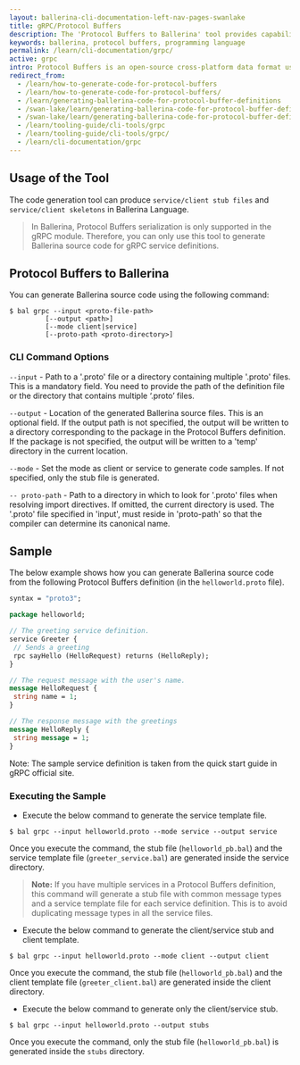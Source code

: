 ```yaml
---
layout: ballerina-cli-documentation-left-nav-pages-swanlake
title: gRPC/Protocol Buffers
description: The 'Protocol Buffers to Ballerina' tool provides capabilities to generate Ballerina source code for the Protocol Buffer definition.
keywords: ballerina, protocol buffers, programming language
permalink: /learn/cli-documentation/grpc/
active: grpc
intro: Protocol Buffers is an open-source cross-platform data format used to serialize structured data. gRPC uses Protocol Buffers as Interface Definition Language to create service contracts, detailing all of its remote functions and message formats. The 'Protocol Buffers to Ballerina' tooling makes it easy for users to develop service documented in a Protocol Buffers by generating Ballerina service/client stub files and skeletons.
redirect_from:
  - /learn/how-to-generate-code-for-protocol-buffers
  - /learn/how-to-generate-code-for-protocol-buffers/
  - /learn/generating-ballerina-code-for-protocol-buffer-definitions
  - /swan-lake/learn/generating-ballerina-code-for-protocol-buffer-definitions/
  - /swan-lake/learn/generating-ballerina-code-for-protocol-buffer-definitions
  - /learn/tooling-guide/cli-tools/grpc
  - /learn/tooling-guide/cli-tools/grpc/
  - /learn/cli-documentation/grpc
---
```


## Usage of the Tool

The code generation tool can produce `service/client stub files` and `service/client skeletons` in Ballerina Language.
 
> In Ballerina, Protocol Buffers serialization is only supported in the gRPC module. Therefore, you can only use
> this tool to generate Ballerina source code for gRPC service definitions.

## Protocol Buffers to Ballerina

You can generate Ballerina source code using the following command:

```
$ bal grpc --input <proto-file-path> 
         [--output <path>] 
         [--mode client|service]
         [--proto-path <proto-directory>]
```

### CLI Command Options

`--input` - Path to a '.proto' file or a directory containing multiple '.proto' files. This is a mandatory field. 
You need to provide the path of the definition file or the directory that contains multiple ‘.proto’ files.

`--output` - Location of the generated Ballerina source files. This is an optional field. 
If the output path is not specified, the output will be written to a directory corresponding to the package in the Protocol
 Buffers definition. 
If the package is not specified, the output will be written to a 'temp' directory in the current location.

`--mode` - Set the mode as client or service to generate code samples. If not specified, only the stub file is 
generated.

`-- proto-path` - Path to a directory in which to look for '.proto' files when resolving import directives. If 
omitted, the current directory is used. The '.proto' file specified in 'input', must reside in 'proto-path' so that the 
compiler can determine its canonical name.



## Sample

The below example shows how you can generate Ballerina source code from the following Protocol Buffers definition (in the `helloworld.proto` file).

```proto
syntax = "proto3";

package helloworld;

// The greeting service definition.
service Greeter {
 // Sends a greeting
 rpc sayHello (HelloRequest) returns (HelloReply);
}

// The request message with the user's name.
message HelloRequest {
 string name = 1;
}

// The response message with the greetings
message HelloReply {
 string message = 1;
}
```
Note: The sample service definition is taken from the quick start guide in gRPC official site.

### Executing the Sample

* Execute the below command to generate the service template file.
```
$ bal grpc --input helloworld.proto --mode service --output service
```
Once you execute the command, the stub file (`helloworld_pb.bal`) and the service template file (`greeter_service.bal`) are generated inside the service directory.
> **Note:** If you have multiple services in a Protocol Buffers definition, this command will generate a stub file with common message types and a service template file for each service definition. This is to avoid duplicating message types in all the service files.


* Execute the below command to generate the client/service stub and client template.
```
$ bal grpc --input helloworld.proto --mode client --output client
```
Once you execute the command, the stub file (`helloworld_pb.bal`) and the client template file (`greeter_client.bal`) are generated inside the client directory.


* Execute the below command to generate only the client/service stub.
```
$ bal grpc --input helloworld.proto --output stubs
```
Once you execute the command, only the stub file (`helloworld_pb.bal`) is generated inside the `stubs` directory.
